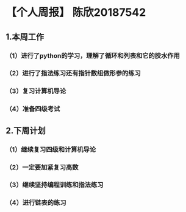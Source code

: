 # 【个人周报】 陈欣20187542
## 1.本周工作
### （1）进行了python的学习，理解了循环和列表和它的胶水作用
### （2）进行了指法练习还有指针数组做形参的练习
### （3）复习计算机导论
### （4）准备四级考试
## 2.下周计划
### （1）继续复习四级和计算机导论
### （2）一定要加紧复习高数
### （3）继续坚持编程训练和指法练习
### （4）进行链表的练习

